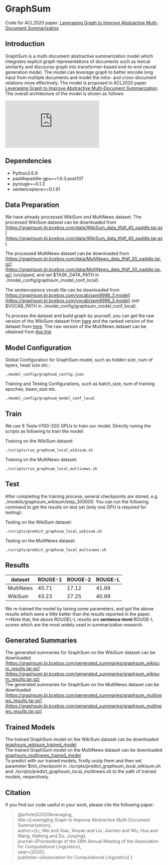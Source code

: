 GraphSum
===
Code for ACL2020 paper: [Leveraging Graph to Improve Abstractive Multi-Document Summarization](https://arxiv.org/pdf/2005.10043.pdf)

Introduction
---
GraphSum is a multi-document abstractive summarization model which integrates explicit graph representations of documents such as lexical similarity and discourse graph into transformer-based end-to-end neural generation model. 
The model can leverage graph to better encode long input from multiple documents and model the intra- and cross-document relations more effectively.
The model is proposed in ACL2020 paper [Leveraging Graph to Improve Abstractive Multi-Document Summarization](https://arxiv.org/pdf/2005.10043.pdf). 
The overall architecture of the model is shown as follows:

![GraphSum](https://graphsum.bj.bcebos.com/images/GraphSumm.pdf)


Dependencies
---
* Python3.6.9  
* paddlepaddle-gpu==1.6.3.post107  
* pyrouge==0.1.3  
* sentencepiece==0.1.91 

Data Preparation
---
We have already processed WikiSum and MultiNews dataset. 
The processed WikiSum dataset can be downloaded from [https://graphsum.bj.bcebos.com/data/WikiSum_data_tfidf_40_paddle.tar.gz](https://graphsum.bj.bcebos.com/data/WikiSum_data_tfidf_40_paddle.tar.gz)

The processed MultiNews dataset can be downloaded from [https://graphsum.bj.bcebos.com/data/MultiNews_data_tfidf_30_paddle.tar.gz](https://graphsum.bj.bcebos.com/data/MultiNews_data_tfidf_30_paddle.tar.gz) (unzipped, and set $TASK_DATA_PATH in ./model_config/graphsum_model_conf_local).  

The sentencepiece vocab file can be downloaded from [https://graphsum.bj.bcebos.com/vocab/spm9998_3.model](https://graphsum.bj.bcebos.com/vocab/spm9998_3.model) (set $VOCAB_PATH in ./model_config/graphsum_model_conf_local).

To process the dataset and build graph by yourself, you can get the raw version of the WikiSum dataset from [here](https://github.com/tensorflow/tensor2tensor/tree/5acf4a44cc2cbe91cd788734075376af0f8dd3f4/tensor2tensor/data_generators/wikisum)
and the ranked version of the dataset from [here](https://github.com/nlpyang/hiersumm). The raw version of the MultiNews dataset can be obtained from [this link](https://github.com/Alex-Fabbri/Multi-News)

Model Configuration
---
Global Configuration for GraphSum model, such as hidden size, num of layers, head size etc.: 
```
./model_config/graphsum_config.json
```

Training and Testing Configurations, such as batch_size, num of training epoches, beam_size etc.
```
./model_config/graphsum_model_conf_local
```


Train
---
We use 8 Tesla-V100-32G GPUs to train our model. Directly runing the scripts as following to train the model:

Training on the WikiSum dataset:
```
./scripts/run_graphsum_local_wikisum.sh
```

Training on the MultiNews dataset:
```
./scripts/run_graphsum_local_multinews.sh
```


Test
---
After completing the training process, several checkpoints are stored, e.g. ./models/graphsum_wikisum/step_300000. 
You can run the following command to get the results on test set (only one GPU is required for testing):

Testing on the WikiSum dataset:
```
./scripts/predict_graphsum_local_wikisum.sh
```

Testing on the MultiNews dataset:
```
./scripts/predict_graphsum_local_multinews.sh
```

Results
---

|   dataset   | ROUGE-1 | ROUGE-2 | ROUGE-L |
| ----------- | ------- | ------- | ------- |
|   MultiNews |  45.71  |  17.12  |  41.99  |
|   WikiSum   |  43.23  |  27.25  |  40.99  |

We re-trained the model by tuning some parameters, and got the above results which were a little better than the results reported in the paper.  
\*\*Note that, the above ROUGEL-L results are **sentence-level** ROUGE-L scores which are the most widely used in summarization research.


Generated Summaries
---
The generated summaries for GraphSum on the WikiSum dataset can be downloaded [https://graphsum.bj.bcebos.com/generated_summaries/graphsum_wikisum_results.tar.gz](https://graphsum.bj.bcebos.com/generated_summaries/graphsum_wikisum_results.tar.gz)  
The generated summaries for GraphSum on the MultiNews dataset can be downloaded [https://graphsum.bj.bcebos.com/generated_summaries/graphsum_multinews_results.tar.gz](https://graphsum.bj.bcebos.com/generated_summaries/graphsum_multinews_results.tar.gz)


Trained Models
---
The trained GraphSum model on the WikiSum dataset can be downloaded [graphsum_wikisum_trained_model](https://graphsum.bj.bcebos.com/trained_models/graphsum_wikisum/step_308000.tar.gz)  
The trained GraphSum model on the MultiNews dataset can be downloaded [graphsum_multinews_trained_model](https://graphsum.bj.bcebos.com/trained_models/graphsum_multinews/step_42976.tar.gz)  
To predict with our trained models, firstly unzip them and then set parameter $init_checkpoint in ./scripts/predict_graphsum_local_wikisum.sh and ./scripts/predict_graphsum_local_multinews.sh to the path of trained models, respectively.

Citation
---
If you find our code useful in your work, please cite the following paper:
>@article{li2020leveraging,  
  >title={Leveraging Graph to Improve Abstractive Multi-Document Summarization},  
  >author={Li, Wei and Xiao, Xinyan and Liu, Jiachen and Wu, Hua and Wang, Haifeng and Du, Junping},  
  >journal={Proceedings of the 58th Annual Meeting of the Association for Computational Linguistics},  
  >year={2020},  
  >publisher={Association for Computational Linguistics}
>}  

